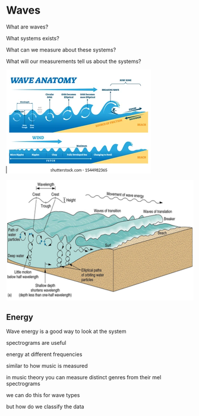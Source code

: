 # Waves

What are waves?

What systems exists?

What can we measure about these systems?

What will our measurements tell us about the systems?

![](../../.gitbook/assets/image%20%2815%29.png)

![](../../.gitbook/assets/image%20%2823%29.png)

## Energy

Wave energy is a good way to look at the system

spectrograms are useful

energy at different frequencies

similar to how music is measured

in music theory you can measure distinct genres from their mel spectrograms

we can do this for wave types

but how do we classify the data 

